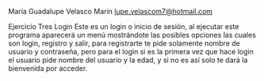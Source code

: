 María Guadalupe Velasco Marín 
lupe.velascom7@hotmail.com

Ejercicio Tres Login
Este es un login o inicio de sesión, al ejecutar este programa aparecerá un menú mostrándote 
las posibles opciones las cuales son login, registro y salir, para registrarte te pide solamente 
nombre de usuario y contraseña, pero para el login si es la primera vez que hace login el usuario 
pide nombre del usuario y la edad, y si no es así solo te dará la bienvenida por acceder.
